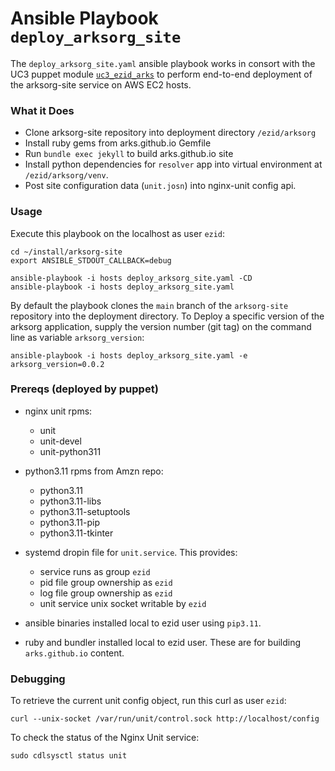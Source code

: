 Ansible Playbook `deploy_arksorg_site`
=====================================

The `deploy_arksorg_site.yaml` ansible playbook works in consort with the UC3 puppet module
[`uc3_ezid_arks`](https://github.com/CDLUC3/uc3-ops-puppet-modules/tree/main/modules/uc3_ezid_arks)
to perform end-to-end deployment of the arksorg-site service on AWS EC2 hosts.


### What it Does

- Clone arksorg-site repository into deployment directory `/ezid/arksorg`
- Install ruby gems from arks.github.io Gemfile
- Run `bundle exec jekyll` to build arks.github.io site
- Install python dependencies for `resolver` app into virtual environment at `/ezid/arksorg/venv`.
- Post site configuration data (`unit.josn`) into nginx-unit config api.


### Usage

Execute this playbook on the localhost as user `ezid`:
```
cd ~/install/arksorg-site
export ANSIBLE_STDOUT_CALLBACK=debug

ansible-playbook -i hosts deploy_arksorg_site.yaml -CD
ansible-playbook -i hosts deploy_arksorg_site.yaml
```

By default the playbook clones the `main` branch of the `arksorg-site`
repository into the deployment directory.  To Deploy a specific version of the
arksorg application, supply the version number (git tag) on the command line as
variable `arksorg_version`:
```
ansible-playbook -i hosts deploy_arksorg_site.yaml -e arksorg_version=0.0.2
```


### Prereqs (deployed by puppet)

- nginx unit rpms:
  - unit
  - unit-devel
  - unit-python311

- python3.11 rpms from Amzn repo:
  - python3.11
  - python3.11-libs
  - python3.11-setuptools
  - python3.11-pip
  - python3.11-tkinter

- systemd dropin file for `unit.service`.  This provides:
  - service runs as group `ezid`
  - pid file group ownership as `ezid`
  - log file group ownership as `ezid`
  - unit service unix socket writable by `ezid`

- ansible binaries installed local to ezid user using `pip3.11`.

- ruby and bundler installed local to ezid user.  These are for building `arks.github.io` content.


### Debugging

To retrieve the current unit config object, run this curl as user `ezid`:
```
curl --unix-socket /var/run/unit/control.sock http://localhost/config
```

To check the status of the Nginx Unit service:
```
sudo cdlsysctl status unit
```
